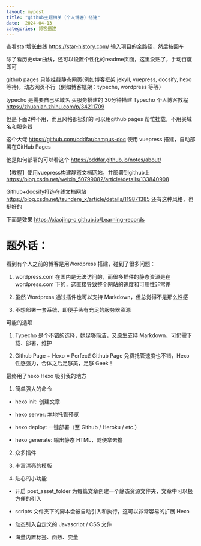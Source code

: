 ```yaml
---
layout: mypost
title: "github主题相关（个人博客）搭建"
date:  2024-04-13
categories: 博客搭建
---
```




查看star增长曲线
https://star-history.com/
输入项目的全路径，然后按回车

除了看历史star曲线，还可以设置个性化的readme页面，这里没贴了，手动百度即可


github pages  只能挂载静态网页(例如博客框架 jekyll, vuepress, docsify, hexo 等待)，动态网页不行（例如博客框架：typeche, wordpress 等等）

typecho  是需要自己买域名 买服务搭建的
30分钟搭建 Typecho 个人博客教程
https://zhuanlan.zhihu.com/p/34211709



但是下面2种不用，而且风格都挺好的 可以用github pages 帮忙挂载，不用买域名和服务器

这个大佬
https://github.com/oddfar/campus-doc
使用 vuepress 搭建，自动部署在GitHub Pages

他是如何部署的可以看这个
https://oddfar.github.io/notes/about/


【教程】使用vuepress构建静态文档网站，并部署到github上
https://blog.csdn.net/weixin_50799082/article/details/133840908



Github+docsify打造在线文档网站
https://blog.csdn.net/tsundere_x/article/details/119871385
还有这种风格，也挺好的

下面是效果
https://xiaojing-c.github.io/Learning-records










# 题外话：





看到有个人之前的博客是用Wordpress 搭建，碰到了很多问题：
1. wordpress.com 在国内是无法访问的，而很多插件的静态资源是在 wordpress.com 下的，这直接导致整个网站的速度和可用性非常差

2. 虽然 Wordpress 通过插件也可以支持 Markdown，但总觉得不是那么性感

3. 不想部署一套系统，即便手头有充足的服务器资源


可能的选项

1. Typecho 是个不错的选择，她足够简洁，又原生支持 Markdown，可仍需下载、部署、维护 

2. Github Page + Hexo = Perfect! Github Page 免费托管速度也不错，Hexo 性感强力，合体之后足够美，足够 Geek！

最终用了hexo
Hexo 吸引我的地方
1. 简单强大的命令

- hexo init: 创建文章

- hexo server: 本地托管预览

- hexo deploy: 一键部署（至 Github / Heroku / etc.）

- hexo generate: 输出静态 HTML，随便拿去撸

2. 众多插件

3. 丰富漂亮的模版

4. 贴心的小功能

- 开启 post_asset_folder 为每篇文章创建一个静态资源文件夹，文章中可以极方便的引入

- scripts 文件夹下的脚本会被自动引入和执行，这可以非常容易的扩展 Hexo

- 动态引入自定义的 Javascript / CSS 文件

- 海量内置标签、函数、变量
